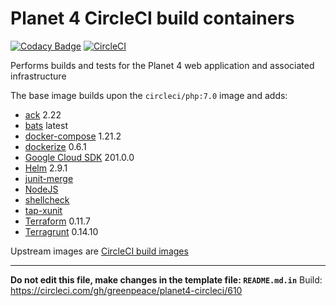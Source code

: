 
# Planet 4 CircleCI build containers

[![Codacy Badge](https://api.codacy.com/project/badge/Grade/4c9d5b08e9b046cbba9cdcbc9ba8eaf9)](https://www.codacy.com/app/rawalker/planet4-circleci?utm_source=github.com&utm_medium=referral&utm_content=greenpeace/planet4-circleci&utm_campaign=badger) [![CircleCI](https://circleci.com/gh/greenpeace/planet4-circleci/tree/develop.svg?style=shield)](https://circleci.com/gh/greenpeace/planet4-circleci/tree/develop)

Performs builds and tests for the Planet 4 web application and associated infrastructure

The base image builds upon the `circleci/php:7.0` image and adds:
-   [ack](https://beyondgrep.com/) 2.22
-   [bats](https://github.com/sstephenson/bats) latest
-   [docker-compose](https://github.com/docker/compose/releases) 1.21.2
-   [dockerize](https://github.com/jwilder/dockerize/releases) 0.6.1
-   [Google Cloud SDK](https://cloud.google.com/sdk/docs/#install_the_latest_cloud_tools_version_cloudsdk_current_version) 201.0.0
-   [Helm](https://github.com/kubernetes/helm/releases) 2.9.1
-   [junit-merge](https://www.npmjs.com/package/junit-merge)
-   [NodeJS](https://nodejs.org/en/download/package-manager/#debian-and-ubuntu-based-linux-distributions)
-   [shellcheck](https://github.com/koalaman/shellcheck)
-   [tap-xunit](https://github.com/aghassemi/tap-xunit)
-   [Terraform](https://www.terraform.io/downloads.html) 0.11.7
-   [Terragrunt](https://github.com/gruntwork-io/terragrunt/releases) 0.14.10

Upstream images are [CircleCI build images](https://github.com/circleci/circleci-images/)

---

__Do not edit this file, make changes in the template file: `README.md.in`__
Build: https://circleci.com/gh/greenpeace/planet4-circleci/610
